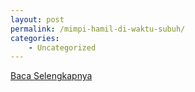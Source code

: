 ```yaml
---
layout: post
permalink: /mimpi-hamil-di-waktu-subuh/
categories:
    - Uncategorized
---
```


[Baca Selengkapnya](/02)